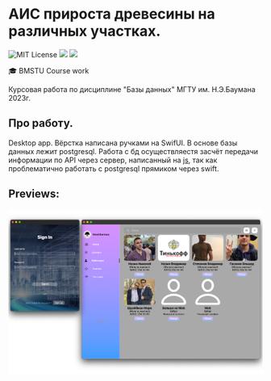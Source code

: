 # АИС прироста древесины на различных участках.
<img src="https://img.shields.io/github/license/mightyK1ngRichard/IU5?color=brightgreen" alt="MIT License"/> <img src="https://img.shields.io/badge/language-SwiftUI-red.svg"/> <img src="https://img.shields.io/badge/language-postgresql-blue.svg"/>

🎓 BMSTU Course work

Курсовая работа по дисциплине "Базы данных" МГТУ им. Н.Э.Баумана 2023г.

## Про работу. 
Desktop app. Вёрстка написана ручками на SwifUI.
В основе базы данных лежит postgresql. Работа с бд осуществляестя засчёт передачи информации по API через сервер, написанный на [js](https://github.com/mightyK1ngRichard/APIServer), так как проблематично работать с postgresql прямиком через swift.

## Previews:
<img class="authorization" src="Previews/Preview.png" width="1000"/>